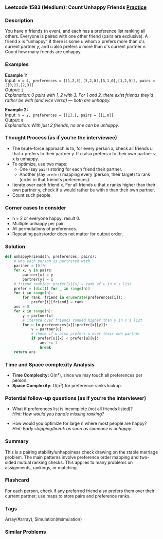 ### Leetcode 1583 (Medium): Count Unhappy Friends [Practice](https://leetcode.com/problems/count-unhappy-friends)

### Description  
You have n friends (n even), and each has a preference list ranking all others. Everyone is paired with one other friend (pairs are exclusive). A friend x is "unhappy" if there is some u whom x prefers more than x's current partner y, and u also prefers x more than u's current partner v. Count how many friends are unhappy.

### Examples  
**Example 1:**  
Input: `n = 4, preferences = [[1,2,3],[3,2,0],[3,1,0],[1,2,0]], pairs = [[0,1],[2,3]]`  
Output: `2`  
*Explanation: 0 pairs with 1, 2 with 3. For 1 and 2, there exist friends they'd rather be with (and vice versa) — both are unhappy.*

**Example 2:**  
Input: `n = 2, preferences = [[1],], pairs = [[1,0]]`  
Output: `0`  
*Explanation: With just 2 friends, no one can be unhappy.*

### Thought Process (as if you’re the interviewee)  
- The brute-force approach is to, for every person x, check all friends u that x prefers to their partner y. If u also prefers x to their own partner v, x is unhappy.
- To optimize, use two maps:
    - One (say `pair`) storing for each friend their partner.
    - Another (say `prefer`) mapping every (person, their target) to rank (order in that friend's preferences).
- Iterate over each friend x. For all friends u that x ranks higher than their own partner y, check if u would rather be with x than their own partner.
- Count such people.

### Corner cases to consider  
- n = 2 or everyone happy: result 0.
- Multiple unhappy per pair.
- All permutations of preferences.
- Repeating pairs/order does not matter for output order.

### Solution

```python
def unhappyFriends(n, preferences, pairs):
    # who each person is partnered with
    partner = [0]*n
    for x, y in pairs:
        partner[x] = y
        partner[y] = x
    # friend ranking: prefer[x][u] = rank of u in x's list
    prefer = [dict() for _ in range(n)]
    for i in range(n):
        for rank, friend in enumerate(preferences[i]):
            prefer[i][friend] = rank
    ans = 0
    for x in range(n):
        y = partner[x]
        # iterate over friends ranked higher than y in x's list
        for u in preferences[x][:prefer[x][y]]:
            v = partner[u]
            # check if u also prefers x over their own partner
            if prefer[u][x] < prefer[u][v]:
                ans += 1
                break
    return ans
```

### Time and Space complexity Analysis  
- **Time Complexity:** O(n²), since we may touch all preferences per person.
- **Space Complexity:** O(n²) for preference ranks lookup.

### Potential follow-up questions (as if you’re the interviewer)  
- What if preferences list is incomplete (not all friends listed)?  
  *Hint: How would you handle missing ranking?*

- How would you optimize for large n where most people are happy?  
  *Hint: Early stopping/break as soon as someone is unhappy.*

### Summary
This is a pairing stability/unhappiness check drawing on the stable marriage problem. The main patterns involve preference order mapping and two-sided mutual ranking checks. This applies to many problems on assignments, rankings, or matching.


### Flashcard
For each person, check if any preferred friend also prefers them over their current partner; use maps to store pairs and preference ranks.

### Tags
Array(#array), Simulation(#simulation)

### Similar Problems
